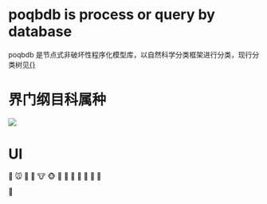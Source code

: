 # poqbdb is process or query by database

poqbdb 是节点式非破坏性程序化模型库，以自然科学分类框架进行分类，现行分类树见[{}](https://github.com/FofightFong/Learnrut)

# 界门纲目科属种

![](mDrivEngine/kpcofgs.png)


# UI

:dog:	 :mouse:	:frog:	 :pig:	 :cow:	 :monkey_face:	 :racehorse:	 :camel:	:elephant:	 :snake:	 :chicken:	 :turtle:	 :snail:

 :sunflower:
 